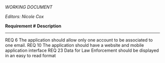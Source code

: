 *WORKING DOCUMENT*

*Editors: Nicole Cox*

  **Requirement \#**   **Description**
  -------------------- ------------------------------------------------------------------------------
  REQ 6                The application should allow only one account to be associated to one email.
  REQ 10               The application should have a website and mobile application interface
  REQ 23               Data for Law Enforcement should be displayed in an easy to read format
